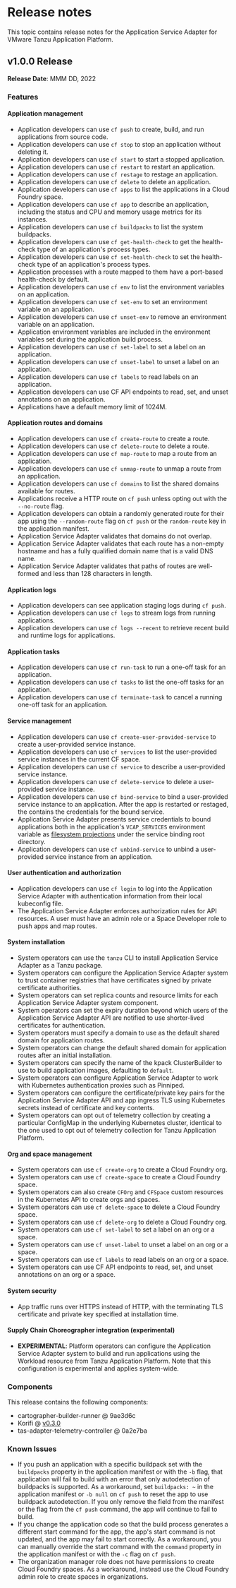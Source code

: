 # Release notes

This topic contains release notes for the Application Service Adapter for VMware Tanzu Application Platform.

## <a id='1-0-0'></a> v1.0.0 Release

**Release Date**: MMM DD, 2022


### Features

#### Application management

* Application developers can use `cf push` to create, build, and run applications from source code.
* Application developers can use `cf stop` to stop an application without deleting it.
* Application developers can use `cf start` to start a stopped application.
* Application developers can use `cf restart` to restart an application.
* Application developers can use `cf restage` to restage an application.
* Application developers can use `cf delete` to delete an application.
* Application developers can use `cf apps` to list the applications in a Cloud Foundry space.
* Application developers can use `cf app` to describe an application, including the status and CPU and memory usage metrics for its instances.
* Application developers can use `cf buildpacks` to list the system buildpacks.
* Application developers can use `cf get-health-check` to get the health-check type of an application's process types.
* Application developers can use `cf set-health-check` to set the health-check type of an application's process types.
* Application processes with a route mapped to them have a port-based health-check by default.
* Application developers can use `cf env` to list the environment variables on an application.
* Application developers can use `cf set-env` to set an environment variable on an application.
* Application developers can use `cf unset-env` to remove an environment variable on an application.
* Application environment variables are included in the environment variables set during the application build process.
* Application developers can use `cf set-label` to set a label on an application.
* Application developers can use `cf unset-label` to unset a label on an application.
* Application developers can use `cf labels` to read labels on an application.
* Application developers can use CF API endpoints to read, set, and unset annotations on an application.
* Applications have a default memory limit of 1024M.


#### Application routes and domains

* Application developers can use `cf create-route` to create a route.
* Application developers can use `cf delete-route` to delete a route.
* Application developers can use `cf map-route` to map a route from an application.
* Application developers can use `cf unmap-route` to unmap a route from an application.
* Application developers can use `cf domains` to list the shared domains available for routes.
* Applications receive a HTTP route on `cf push` unless opting out with the `--no-route` flag.
* Application developers can obtain a randomly generated route for their app using the `--random-route` flag on `cf push` or the `random-route` key in the application manifest.
* Application Service Adapter validates that domains do not overlap.
* Application Service Adapter validates that each route has a non-empty hostname and has a fully qualified domain name that is a valid DNS name.
* Application Service Adapter validates that paths of routes are well-formed and less than 128 characters in length.


#### Application logs

* Application developers can see application staging logs during `cf push`.
* Application developers can use `cf logs` to stream logs from running applications.
* Application developers can use `cf logs --recent` to retrieve recent build and runtime logs for applications.


#### Application tasks

* Application developers can use `cf run-task` to run a one-off task for an application.
* Application developers can use `cf tasks` to list the one-off tasks for an application.
* Application developers can use `cf terminate-task` to cancel a running one-off task for an application.


#### Service management

* Application developers can use `cf create-user-provided-service` to create a user-provided service instance.
* Application developers can use `cf services` to list the user-provided service instances in the current CF space.
* Application developers can use `cf service` to describe a user-provided service instance.
* Application developers can use `cf delete-service` to delete a user-provided service instance.
* Application developers can use `cf bind-service` to bind a user-provided service instance to an application. After the app is restarted or restaged, the  contains the credentials for the bound service.
* Application Service Adapter presents service credentials to bound applications both in the application's `VCAP_SERVICES` environment variable as [filesystem projections](https://github.com/servicebinding/spec#workload-projection) under the service binding root directory.
* Application developers can use `cf unbind-service` to unbind a user-provided service instance from an application.


#### User authentication and authorization

* Application developers can use `cf login` to log into the Application Service Adapter with authentication information from their local kubeconfig file.
* The Application Service Adapter enforces authorization rules for API resources. A user must have an admin role or a Space Developer role to push apps and map routes.


#### System installation

* System operators can use the `tanzu` CLI to install Application Service Adapter as a Tanzu package.
* System operators can configure the Application Service Adapter system to trust container registries that have certificates signed by private certificate authorities.
* System operators can set replica counts and resource limits for each Application Service Adapter system component.
* System operators can set the expiry duration beyond which users of the Application Service Adapter API are notified to use shorter-lived certificates for authentication.
* System operators must specify a domain to use as the default shared domain for application routes.
* System operators can change the default shared domain for application routes after an initial installation.
* System operators can specify the name of the kpack ClusterBuilder to use to build application images, defaulting to `default`.
* System operators can configure Application Service Adapter to work with Kubernetes authentication proxies such as Pinniped.
* System operators can configure the certificate/private key pairs for the Application Service Adapter API and app ingress TLS using Kubernetes secrets instead of certificate and key contents.
* System operators can opt out of telemetry collection by creating a particular ConfigMap in the underlying Kubernetes cluster, identical to the one used to opt out of telemetry collection for Tanzu Application Platform.


#### Org and space management

* System operators can use `cf create-org` to create a Cloud Foundry org.
* System operators can use `cf create-space` to create a Cloud Foundry space.
* System operators can also create `CFOrg` and `CFSpace` custom resources in the Kubernetes API to create orgs and spaces.
* System operators can use `cf delete-space` to delete a Cloud Foundry space.
* System operators can use `cf delete-org` to delete a Cloud Foundry org.
* System operators can use `cf set-label` to set a label on an org or a space.
* System operators can use `cf unset-label` to unset a label on an org or a space.
* System operators can use `cf labels` to read labels on an org or a space.
* System operators can use CF API endpoints to read, set, and unset annotations on an org or a space.


#### System security

* App traffic runs over HTTPS instead of HTTP, with the terminating TLS certificate and private key specified at installation time.


#### Supply Chain Choreographer integration (experimental)

* **EXPERIMENTAL**: Platform operators can configure the Application Service Adapter system to build and run applications using the Workload resource from Tanzu Application Platform. Note that this configuration is experimental and applies system-wide.


### Components

This release contains the following components:

* cartographer-builder-runner @ 9ae3d6c
* Korifi @ [v0.3.0](https://github.com/cloudfoundry/korifi/tree/v0.3.0)
* tas-adapter-telemetry-controller @ 0a2e7ba


### Known Issues

* If you push an application with a specific buildpack set with the `buildpacks` property in the application manifest or with the `-b` flag, that application will fail to build with an error that only autodetection of buildpacks is supported. As a workaround, set `buildpacks: ~` in the application manifest or `-b null` on `cf push` to reset the app to use buildpack autodetection. If you only remove the field from the manifest or the flag from the `cf push` command, the app will continue to fail to build.
* If you change the application code so that the build process generates a different start command for the app, the app's start command is not updated, and the app may fail to start correctly. As a workaround, you can manually override the start command with the `command` property in the application manifest or with the `-c` flag on `cf push`.
* The organization manager role does not have permissions to create Cloud Foundry spaces. As a workaround, instead use the Cloud Foundry admin role to create spaces in organizations.
